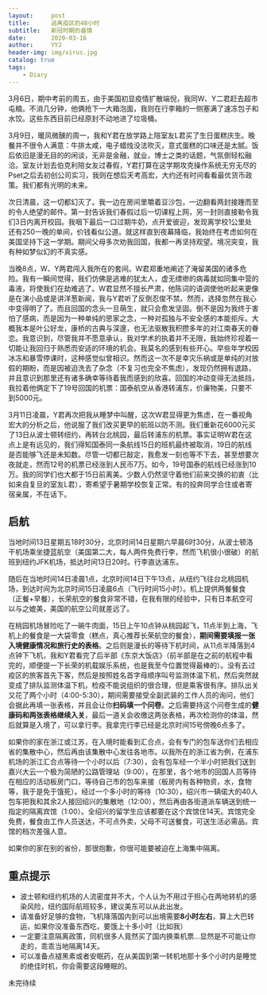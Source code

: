 ```yaml
---
layout:     post
title:      逃离疫区的48小时
subtitle:   新冠时期的基情
date:       2020-03-16
author:     YYJ
header-img: img/virus.jpg
catalog: true
tags:
    - Diary
---
```


3月6日，期中考前的周五，由于美国初显疫情扩散端倪，我同W、Y二君赶去超市屯粮。不消几分钟，他俩抢下一大箱泡面，我则在行李箱的一侧塞满了速冻包子和水饺。这些东西目前已经原封不动地进了垃圾桶。

3月9日，暖风微醺的周一，我和Y君在放学路上陪室友L君买了生日蛋糕庆生。晚餐并不很令人满意：牛排太咸，电子蜡烛没法吹灭，意式蛋糕的口味还是太腻。饭后依旧是漫无目的的闲谈，无非是金融，就业，博士之类的话题，气氛倒轻松融洽。室友计划去伯克利陪女友过春假，Y君打算在这学期攻克操作系统无穷无尽的Pset之后去初创公司实习，我则在想后天考高宏，大约还有时间看看最优货币政策。我们都有光明的未来。

次日清晨，这一切都幻灭了。我一边在房间里嚼着豆沙包，一边翻看两封接踵而至的令人绝望的邮件。第一封告诉我们春假过后一切课程上网，另一封则直接勒令我们3日内离开校园。我咽下最后一口过期牛奶，点开爱彼迎，发现离学校1公里处还有250一晚的单间，价钱看似公道。就这样直到夜幕降临，我始终在考虑如何在美国坚持下这一学期。期间父母多次劝我回国，我都一再坚持观望。境况突变，我有种如梦似幻的不真实感。

当晚8点，W、Y两君闯入我所在的套间。W君郑重地阐述了淹留美国的诸多危险。我有一瞬间觉得，我们仿佛是逃难的犹太人，虚无缥缈的病毒就如同集中营的毒液，将使我们在劫难逃了。W君显然不擅长严肃，他陈词的语调使他听起来更像是在演小品或是讲洋葱新闻，我与Y君听了反倒忍俊不禁。然而，选择忽然在我心中变得明了了。而且回国的念头一旦萌生，就只会愈发坚固。倒不是因为我终于害怕了感病，而是因为一种单纯的思家之念，一种对孤独与不安全感的本能拒斥。大概我本是叶公好龙，康桥的古典与深邃，也无法驱散我积攒多年的对江南春天的眷恋。我意识到，尽管我并不愿意承认，我对学术的执着并不无限，我始终珍视着一切能让我回归于熟悉而安适的环境的机会。我莫名的感到有些开心。早些年学校因冰冻和暴雪停课时，这种感觉似曾相识。然而这一次不是幸灾乐祸或是单纯的对放假的期盼，而是因被迫洗去了杂念（不复习也完全不焦虑），发现仍然拥有退路，并且意识到那里还有诸多确幸等待着我而感到的欣喜。回国的冲动变得无法抵挡，我拉着他俩定下了19号回国的机票：国泰航空从香港转浦东，价廉物美，只要不到5000元。

3月11日凌晨，Y君再次把我从睡梦中叫醒，这次W君显得更为焦虑，在一番视角宏大的分析之后，他说服了我们改买更早的航班以防不测。我们重新花6000元买了13日从波士顿转纽约，再转台北桃园，最后转浦东的机票。事实证明W君在这点上是有远见的，我们得知国泰同一条航线15日的班机最终被取消，19日的航线是否能够飞还是未知数。尽管一切都已敲定，我愈发一刻也等不下去，甚至想要次夜就走，然而12号的机票已经涨到人民币7万。如今，19号国泰的航线已经涨到10万。我的同学们也大都于15日前离美。少数人仍然坚守着他们前来交换的初衷（比如来自复旦的室友L君），寄希望于暑期学校恢复正常。有的投奔同学合住或者寄宿亲属，不在话下。



## 启航

当地时间13日星期五18时30分，北京时间14日星期六早晨6时30分，从波士顿洛干机场乘坐捷蓝航空（美国第二大，每人两件免费行李，然而飞机很小很破）的航班到纽约JFK机场，抵达时间13日20时。行李直达浦东。

随后在当地时间14日凌晨1点，北京时间14日下午13点，从纽约飞往台北桃园机场，到达时间为北京时间15日凌晨6点（飞行时间15小时）。机上提供两餐餐食（正餐+早餐），长荣航空的餐食非常不错，在我有限的经验中，只有日本航空可以与之媲美，美国的航空公司就差远了。

在桃园机场冒险吃了一碗牛肉面，15日上午10点钟从桃园起飞，11点半到上海，飞机上的餐食是一大袋零食（糕点，真心推荐长荣航空的餐食），**期间需要填报一张入境健康情况和旅行史的表格**。之后则是漫长的等待下机时间，从11点半降落到4点钟下飞机，我和Y君看完了后半部《东京大饭店》（前半部是在之前的航程中看完的，顺便提一下长荣的机载娱乐系统，也是我至今位置觉得最棒的）。没有去过疫区的旅客首先下客，然后是按照姓名首字母顺序叫号监测体温下机，然后突然就变成了排队监测体温下机，检疫不能说组织的很合理，但是乘客很有序。排队出关又花了两个小时（4:00-5:30），期间需要接受全副武装的工作人员的询问，他们会据此再填一张表格，并且会让你**扫码填一个问卷**。之后需要持这个问卷生成的**健康码和两张表格继续入关**，最后一道关会收缴这两张表格，再次检测你的体温，然后就算是入境了，可以拿行李。我拿完行李已经是北京时间15号傍晚6点多了。



如果你的家在浙江或江苏，在入境时能看到汇合点，会有专门的包车送你们去相应省的集散中心，然后再由该集散中心发往各地市。以我所在的浙江省为例，在浦东机场的浙江汇合点等待一个小时以后（7:30），会有包车经一个半小时把我们送到嘉兴大云一个极为简陋的公路管理站（9:00），在那里，各个地市的回国人员等待在相应的活动板房门口，等待自己市的包车来接（板房内有各种物资，水，食物等，我于是免于饿死）。经过一个多小时的等待（10:30），绍兴市一辆偌大的40人包车把我和其余2人接回绍兴的集散地（12:00），然后再由各街道派车辆送到统一指定的隔离宾馆（1:00）。全绍兴的留学生应该都要在这个宾馆住14天。宾馆完全免费，餐食由工作人员送达，不可点外卖，父母不可送餐食，可送生活必需品。宾馆的档次差强人意。

如果你的家在别的省份，那很抱歉，你很可能要被迫在上海集中隔离。



## 重点提示

- 波士顿和纽约机场的人流密度并不大，个人认为不用过于担心在两地转机的感染风险，纽约国际航班较多，建议美东可以从此出发。
- 请准备好足够的食物，飞机降落国内到可以出境需要**8小时左右**，算上大巴转运，如果你没准备东西吃，要饿上十多小时（比如我）
- 一定要注意隔离政策，同机很多人竟然买了国内换乘机票...显然是不可能让你走的，乖乖当地隔离14天。
- 可以准备点褪黑素或者安眠药，在从美国到第一转机地那十多个小时内是睡觉的绝佳时机，你会需要这段睡眠的。





未完待续



